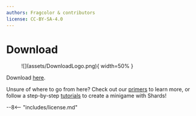 ```yaml
---
authors: Fragcolor & contributors
license: CC-BY-SA-4.0
---
```


# Download

<figure markdown>
  ![](assets/DownloadLogo.png){ width=50% }
</figure>

Download [here](https://github.com/fragcolor-xyz/shards/releases).

Unsure of where to go from here? Check out our [primers](../learn/shards/) to learn more, or follow a step-by-step [tutorials](../learn/tutorials/) to create a minigame with Shards!


--8<-- "includes/license.md"
